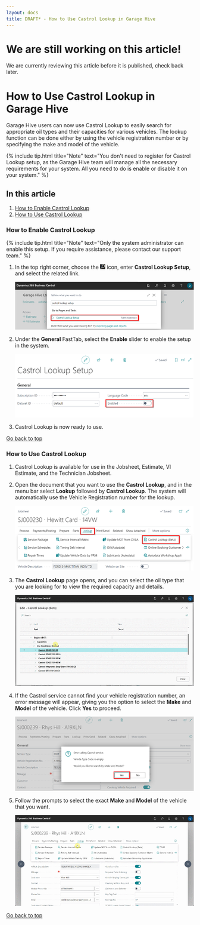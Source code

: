 ```yaml
---
layout: docs
title: DRAFT* - How to Use Castrol Lookup in Garage Hive
---
```


<a name="top"></a>

# We are still working on this article!
We are currently reviewing this article before it is published, check back later.

# How to Use Castrol Lookup in Garage Hive
Garage Hive users can now use Castrol Lookup to easily search for appropriate oil types and their capacities for various vehicles. The lookup function can be done either by using the vehicle registration number or by specifying the make and model of the vehicle.

   {% include tip.html title="Note" text="You don't need to register for Castrol Lookup setup, as the Garage Hive team will manage all the necessary requirements for your system. All you need to do is enable or disable it on your system." %}

## In this article
1. [How to Enable Castrol Lookup](#how-to-enable-castrol-lookup)
2. [How to Use Castrol Lookup](#how-to-use-castrol-lookup)

### How to Enable Castrol Lookup

   {% include tip.html title="Note" text="Only the system administrator can enable this setup. If you require assistance, please contact our support team." %}

1. In the top right corner, choose the ![](media/search_icon.png) icon, enter **Castrol Lookup Setup**, and select the related link.

   ![](media/garagehive-castrol-lookup-setup1.png)

2. Under the **General** FastTab, select the **Enable** slider to enable the setup in the system.

   ![](media/garagehive-castrol-lookup-setup2.png)

3. Castrol Lookup is now ready to use.


[Go back to top](#top)

### How to Use Castrol Lookup
1. Castrol Lookup is available for use in the Jobsheet, Estimate, VI Estimate, and the Technician Jobsheet.
2. Open the document that you want to use the **Castrol Lookup**, and in the menu bar select **Lookup** followed by **Castrol Lookup**. The system will automatically use the Vehicle Registration number for the lookup.

   ![](media/garagehive-castrol-lookup-use1.png)

3. The **Castrol Lookup** page opens, and you can select the oil type that you are looking for to view the required capacity and details.

   ![](media/garagehive-castrol-lookup-use2.gif)

4. If the Castrol service cannot find your vehicle registration number, an error message will appear, giving you the option to select the **Make** and **Model** of the vehicle. Click **Yes** to proceed.

   ![](media/garagehive-castrol-lookup-use3.png)

5. Follow the prompts to select the exact **Make** and **Model** of the vehicle that you want.

   ![](media/garagehive-castrol-lookup-use4.gif)

[Go back to top](#top)
